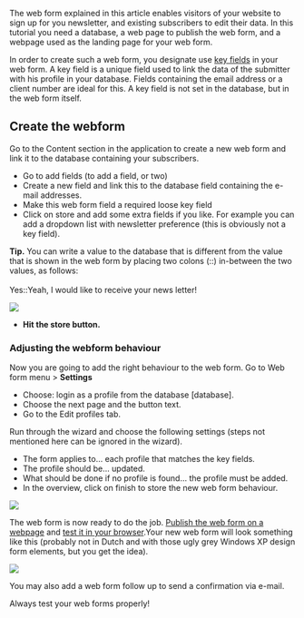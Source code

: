 The web form explained in this article enables visitors of your website
to sign up for you newsletter, and existing subscribers to edit their
data. In this tutorial you need a database, a web page to publish the
web form, and a webpage used as the landing page for your web form.

In order to create such a web form, you designate use [key
fields](http://www.copernica.com/en/support/what-are-key-fields) in your
web form. A key field is a unique field used to link the data of the
submitter with his profile in your database. Fields containing the email
address or a client number are ideal for this. A key field is not set in
the database, but in the web form itself.

Create the webform
------------------

Go to the Content section in the application to create a new web form
and link it to the database containing your subscribers.

-   Go to add fields (to add a field, or two)
-   Create a new field and link this to the database field containing
    the e-mail addresses.
-   Make this web form field a required loose key field
-   Click on store and add some extra fields if you like. For example
    you can add a dropdown list with newsletter preference (this is
    obviously not a key field).

**Tip.** You can write a value to the database that is different from
the value that is shown in the web form by placing two colons (::)
in-between the two values, as follows:\
\
 Yes::Yeah, I would like to receive your news letter!

![](1.png)

-   **Hit the store button.**

### Adjusting the webform behaviour

Now you are going to add the right behaviour to the web form. Go to Web
form menu \> **Settings**

-   Choose: login as a profile from the database [database].
-   Choose the next page and the button text.
-   Go to the Edit profiles tab.

Run through the wizard and choose the following settings (steps not
mentioned here can be ignored in the wizard).

-   The form applies to… each profile that matches the key fields.
-   The profile should be… updated.
-   What should be done if no profile is found… the profile must be
    added.
-   In the overview, click on finish to store the new web form
    behaviour.

![](2.png)

The web form is now ready to do the job. [Publish the web form on a
webpage](#) and [test it in your browser](#).Your new web form will look
something like this (probably not in Dutch and with those ugly grey
Windows XP design form elements, but you get the idea).

![](3.png)

You may also add a web form follow up to send a confirmation via e-mail.

Always test your web forms properly!
